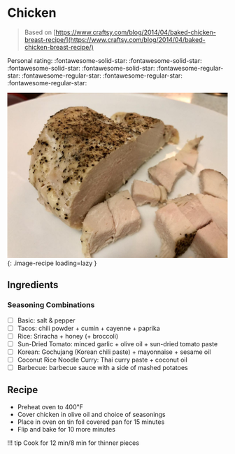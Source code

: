 # Chicken

> Based on [https://www.craftsy.com/blog/2014/04/baked-chicken-breast-recipe/](https://www.craftsy.com/blog/2014/04/baked-chicken-breast-recipe/)

<!-- {cts} rating=1; (User can specify rating on scale of 1-5) -->

Personal rating: :fontawesome-solid-star: :fontawesome-solid-star: :fontawesome-solid-star: :fontawesome-solid-star: :fontawesome-regular-star: :fontawesome-regular-star: :fontawesome-regular-star: :fontawesome-regular-star:

<!-- {cte} -->

<!-- {cts} name_image=chicken.jpg; (User can specify image name) -->

![chicken.jpg](./chicken.jpg){: .image-recipe loading=lazy }

<!-- {cte} -->

## Ingredients

### Seasoning Combinations

- [ ] Basic: salt & pepper
- [ ] Tacos: chili powder + cumin + cayenne + paprika
- [ ] Rice: Sriracha + honey (+ broccoli)
- [ ] Sun-Dried Tomato: minced garlic + olive oil + sun-dried tomato paste
- [ ] Korean: Gochujang (Korean chili paste) + mayonnaise + sesame oil
- [ ] Coconut Rice Noodle Curry: Thai curry paste + coconut oil
- [ ] Barbecue: barbecue sauce with a side of mashed potatoes

## Recipe

- Preheat oven to 400℉
- Cover chicken in olive oil and choice of seasonings
- Place in oven on tin foil covered pan for 15 minutes
- Flip and bake for 10 more minutes

!!! tip
  Cook for 12 min/8 min for thinner pieces
